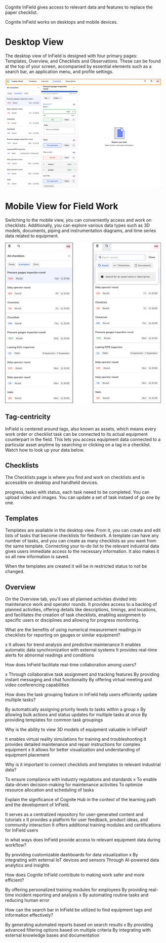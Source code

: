 Cognite InField gives access to relevant data and features to replace the paper checklist.

Cognite InField works on desktops and mobile devices. 

# Desktop View 

The desktop view of InField is designed with four primary pages: Templates, Overview, and Checklists and Observations. These can be found at the top of your screen, accompanied by essential elements such as a search bar, an application menu, and profile settings.

!["desktop view"](img/desktop%20view.png)

# Mobile View for Field Work 

Switching to the mobile view, you can conveniently access and work on checklists. Additionally, you can explore various data types such as 3D models, documents, piping and instrumentation diagrams, and time series data related to equipment.

!["mobile view"](img/mobile%20view.png)

## Tag-centricity
InField is centered around tags, also known as assets, which means every work order or checklist task can be connected to its actual equipment counterpart in the field. This lets you access equipment data connected to a particular asset anytime by searching or clicking on a tag in a checklist. Watch how to look up your data below.

## Checklists

The Checklists page is where you find and work on checklists and is accessible on desktop and handheld devices.

progress, tasks with status, each task neeed to be completed. You can upload video and images. You can update a set of task instaed of go one by one.


## Templates

Templates are available in the desktop view. From it, you can create and edit lists of tasks that become checklists for fieldwork. A template can have any number of tasks, and you can create as many checklists as you want from the same template. Connecting your to-do list to the relevant industrial data gives users immediate access to the necessary information. It also makes it so all new information is saved.

When the templates are created it will be in restricted status to not be changed.

## Overview

On the Overview tab, you'll see all planned activities divided into maintenance work and operator rounds. It provides access to a backlog of planned activities, offering details like descriptions, timings, and locations, and facilitates the creation of task checklists, enabling assignment to specific users or disciplines and allowing for progress monitoring. 



What are the benefits of using numerical measurement readings in checklists for reporting on gauges or similar equipment?

x It allows for trend analysis and predictive maintenance
It enables automatic data synchronization with external systems
It provides real-time alerts for abnormal readings and conditions

How does InField facilitate real-time collaboration among users?

x Through collaborative task assignment and tracking features
By providing instant messaging and chat functionality
By offering virtual meeting and video conferencing capabilities

How does the task grouping feature in InField help users efficiently update multiple tasks?

By automatically assigning priority levels to tasks within a group
x By allowing bulk actions and status updates for multiple tasks at once
By providing templates for common task groupings

Why is the ability to view 3D models of equipment valuable in InField?

It enables virtual reality simulations for training and troubleshooting
It provides detailed maintenance and repair instructions for complex equipment
x It allows for better visualization and understanding of equipment placement

Why is it important to connect checklists and templates to relevant industrial data?

To ensure compliance with industry regulations and standards
x To enable data-driven decision-making for maintenance activities
To optimize resource allocation and scheduling of tasks


Explain the significance of Cognite Hub in the context of the learning path and the development of InField.

It serves as a centralized repository for user-generated content and tutorials
x It provides a platform for user feedback, product ideas, and community interaction
It offers additional training modules and certifications for InField users

In what ways does InField provide access to relevant equipment data during workflow?

 By providing customizable dashboards for data visualization
 x By integrating with external IoT devices and sensors
 Through AI-powered data analytics and insights

How does Cognite InField contribute to making work safer and more efficient?

 By offering personalized training modules for employees
 By providing real-time incident reporting and analysis
 x By automating routine tasks and reducing human error

How can the search bar in InField be utilized to find equipment tags and information effectively?

 By generating automated reports based on search results
 x By providing advanced filtering options based on multiple criteria
 By integrating with external knowledge bases and documentation